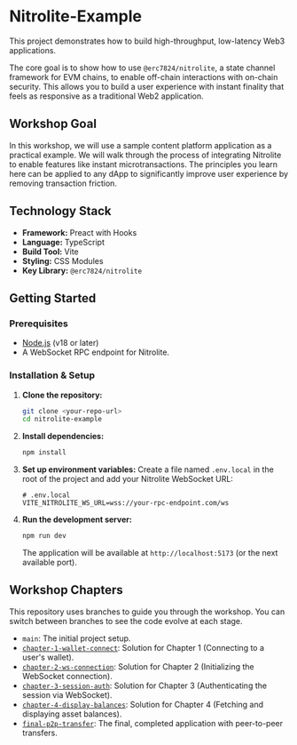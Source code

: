 # Nitrolite-Example

This project demonstrates how to build high-throughput, low-latency Web3 applications.

The core goal is to show how to use `@erc7824/nitrolite`, a state channel framework for EVM chains, to enable off-chain interactions with on-chain security. This allows you to build a user experience with instant finality that feels as responsive as a traditional Web2 application.

## Workshop Goal

In this workshop, we will use a sample content platform application as a practical example. We will walk through the process of integrating Nitrolite to enable features like instant microtransactions. The principles you learn here can be applied to any dApp to significantly improve user experience by removing transaction friction.

## Technology Stack

-   **Framework:** Preact with Hooks
-   **Language:** TypeScript
-   **Build Tool:** Vite
-   **Styling:** CSS Modules
-   **Key Library:** `@erc7824/nitrolite`

## Getting Started

### Prerequisites
-   [Node.js](https://nodejs.org/) (v18 or later)
-   A WebSocket RPC endpoint for Nitrolite.

### Installation & Setup

1.  **Clone the repository:**
    ```bash
    git clone <your-repo-url>
    cd nitrolite-example
    ```

2.  **Install dependencies:**
    ```bash
    npm install
    ```

3.  **Set up environment variables:**
    Create a file named `.env.local` in the root of the project and add your Nitrolite WebSocket URL:
    ```env
    # .env.local
    VITE_NITROLITE_WS_URL=wss://your-rpc-endpoint.com/ws
    ```

4.  **Run the development server:**
    ```bash
    npm run dev
    ```
    The application will be available at `http://localhost:5173` (or the next available port).

## Workshop Chapters

This repository uses branches to guide you through the workshop. You can switch between branches to see the code evolve at each stage.

-   `main`: The initial project setup.
-   [`chapter-1-wallet-connect`](https://github.com/erc7824/nitrolite-example/blob/chapter-1-wallet-connect/docs/chapter-1-wallet-connect.md): Solution for Chapter 1 (Connecting to a user's wallet).
-   [`chapter-2-ws-connection`](https://github.com/erc7824/nitrolite-example/blob/chapter-2-ws-connection/docs/chapter-2-ws-connection.md): Solution for Chapter 2 (Initializing the WebSocket connection).
-   [`chapter-3-session-auth`](https://github.com/erc7824/nitrolite-example/blob/chapter-3-session-auth/docs/chapter-3-session-auth.md): Solution for Chapter 3 (Authenticating the session via WebSocket).
-   [`chapter-4-display-balances`](https://github.com/erc7824/nitrolite-example/blob/chapter-4-display-balances/docs/chapter-4-display-balances.md): Solution for Chapter 4 (Fetching and displaying asset balances).
-   [`final-p2p-transfer`](https://github.com/erc7824/nitrolite-example/blob/final-p2p-transfer/docs/final-p2p-transfer.md): The final, completed application with peer-to-peer transfers.

